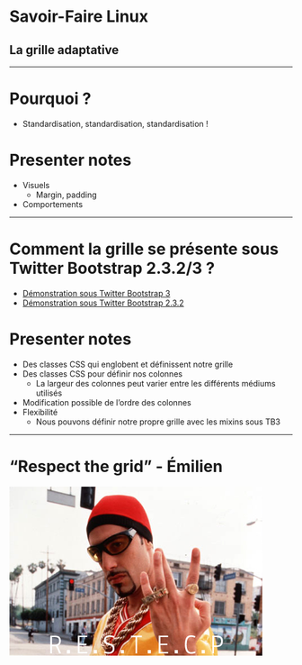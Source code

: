 # Savoir-Faire Linux

## La grille adaptative

---

# Pourquoi ?

* Standardisation, standardisation, standardisation !

# Presenter notes

* Visuels
    * Margin, padding
* Comportements

---

# Comment la grille se présente sous Twitter Bootstrap 2.3.2/3 ?

* [Démonstration sous Twitter Bootstrap 3](grid.html)
* [Démonstration sous Twitter Bootstrap 2.3.2](grid-tb-2.3.2.html)

# Presenter notes

* Des classes CSS qui englobent et définissent notre grille
* Des classes CSS pour définir nos colonnes
    * La largeur des colonnes peut varier entre les différents médiums utilisés
* Modification possible de l’ordre des colonnes
* Flexibilité
    * Nous pouvons définir notre propre grille avec les mixins sous TB3

---

# “Respect the grid” - Émilien

<img src="assets/respect.jpg">
